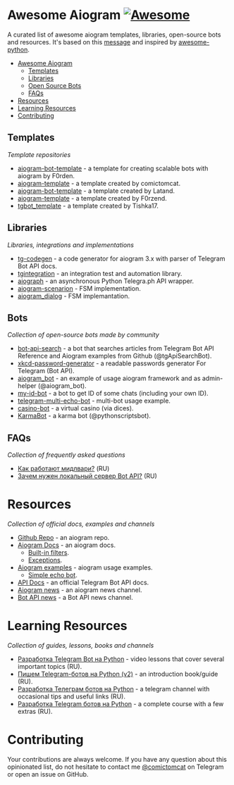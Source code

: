 # Awesome Aiogram [![Awesome](https://cdn.rawgit.com/sindresorhus/awesome/d7305f38d29fed78fa85652e3a63e154dd8e8829/media/badge.svg)](https://github.com/sindresorhus/awesome)

A curated list of awesome aiogram templates, libraries, open-source bots and resources. It's based on this [message](https://t.me/aiogram_ru/168411) and inspired by [awesome-python](https://github.com/vinta/awesome-python).

* [Awesome Aiogram](#awesome-aiogram)
  * [Templates](#templates)
  * [Libraries](#libraries)
  * [Open Source Bots](#open-source-bots)
  * [FAQs](#faqs)
* [Resources](#resources)
* [Learning Resources](#learning-resources)
* [Contributing](#contributing)

## Templates

*Template repositories*

* [aiogram-bot-template](https://github.com/Forden/aiogram-bot-template) - a template for creating scalable bots with aiogram by F0rden.
* [aiogram-template](https://github.com/comictomcat/aiogram-template) - a template created by comictomcat.
* [aiogram-bot-template](https://github.com/Latand/aiogram-bot-template) - a template created by Latand.
* [aiogram-template](https://github.com/F0rzend/aiogram-template) - a template created by F0rzend.
* [tgbot_template](https://github.com/Tishka17/tgbot_template) - a template created by Tishka17.

## Libraries

*Libraries, integrations and implementations*

* [tg-codegen](https://github.com/aiogram/tg-codegen) - a code generator for aiogram 3.x with parser of Telegram Bot API docs.
* [tgintegration](https://github.com/JosXa/tgintegration) - an integration test and automation library.
* [aiograph](https://github.com/aiogram/aiograph) - an asynchronous Python Telegra.ph API wrapper.
* [aiogram-scenarion](https://github.com/Abstract-X/aiogram-scenario) - FSM implementation.
* [aiogram_dialog](https://github.com/Tishka17/aiogram_dialog) - FSM implemantation.

## Bots
 
*Collection of open-source bots made by community*

* [bot-api-search](https://github.com/Lamroy95/bot-api-search) - a bot that searches articles from Telegram Bot API Reference and Aiogram examples from Github (@tgApiSearchBot).
* [xkcd-password-generator](https://github.com/MasterGroosha/telegram-xkcd-password-generator) - a readable passwords generator For Telegram (Bot API).
* [aiogram_bot](https://github.com/aiogram/bot) - an example of usage aiogram framework and as admin-helper (@aiogram_bot).
* [my-id-bot](https://github.com/MasterGroosha/my-id-bot) - a bot to get ID of some chats (including your own ID).
* [telegram-multi-echo-bot](https://github.com/Forden/telegram-multi-echo-bot) - multi-bot usage example.
* [casino-bot](https://github.com/MasterGroosha/telegram-casino-bot) - a virtual casino (via dices).
* [KarmaBot](https://github.com/bomzheg/KarmaBot) - a karma bot (@pythonscriptsbot).

## FAQs

*Collection of frequently asked questions*

* [Как работают мидлвари?](https://t.me/aiogram_ru/133605) (RU)
* [Зачем нужен локальный сервер Bot API?](https://t.me/aiogram_ru/339600) (RU)

# Resources

*Collection of official docs, examples and channels*

* [Github Repo](https://github.com/aiogram/aiogram) - an aiogram repo.
* [Aiogram Docs](http://docs.aiogram.dev/) - an aiogram docs.
  * [Built-in filters](https://docs.aiogram.dev/en/latest/dispatcher/filters.html#builtin-filters).
  * [Exceptions](https://docs.aiogram.dev/en/latest/utils/exceptions.html). 
* [Aiogram examples](https://github.com/aiogram/aiogram/tree/dev-2.x/examples) - aiogram usage examples.
  * [Simple echo bot](https://github.com/aiogram/aiogram/blob/dev-2.x/examples/echo_bot.py).
* [API Docs](https://core.telegram.org/bots/api) - an official Telegram Bot API docs.
* [Aiogram news](https://t.me/aiogram_live) - an aiogram news channel.
* [Bot API news](https://t.me/BotNews) - a Bot API news channel.

# Learning Resources

*Collection of guides, lessons, books and channels*

* [Разработка Telegram Bot на Python](https://www.youtube.com/playlist?list=PLwVBSkoL97Q3phZRyInbM4lShvS1cBl-U) - video lessons that cover several important topics (RU).
* [Пишем Telegram-ботов на Python (v2)](https://mastergroosha.github.io/telegram-tutorial-2/) - an introduction book/guide (RU).
* [Разработка Телеграм ботов на Python](https://t.me/botfatherdev) - a telegram channel with occasional tips and useful links (RU).
* [Разработка Telegram ботов на Python](http://bit.ly/aiogram) - a complete course with a few extras (RU).

# Contributing

Your contributions are always welcome. If you have any question about this opinionated list, do not hesitate to contact me [@comictomcat](https://t.me/comictomcat) on Telegram or open an issue on GitHub.
